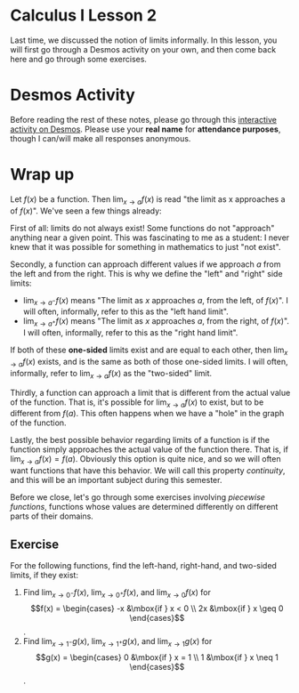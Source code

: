 # Calculus I Lesson 2

Last time, we discussed the notion of limits informally. In this lesson, you will first go through a Desmos activity on your own, and then come back here and go through some exercises.

# Desmos Activity

Before reading the rest of these notes, please go through this [interactive activity on Desmos](https://student.desmos.com/join/kfm243). Please use your **real name** for **attendance purposes**, though I can/will make all responses anonymous.

# Wrap up

Let $f(x)$ be a function. Then ${\displaystyle\lim_{x \rightarrow a}} f(x)$ is read "the limit as x approaches a of $f(x)$". We've seen a few things already:

First of all: limits do not always exist! Some functions do not "approach" anything near a given point. This was fascinating to me as a student: I never knew that it was possible for something in mathematics to just "not exist".

Secondly, a function can approach different values if we approach $a$ from the left and from the right. This is why we define the "left" and "right" side limits:

* ${\displaystyle \lim_{x \rightarrow a^-}} f(x)$ means "The limit as $x$ approaches $a$, from the left, of $f(x)$". I will often, informally, refer to this as the "left hand limit".
* ${\displaystyle \lim_{x \rightarrow a^+}} f(x)$ means "The limit as $x$ approaches $a$, from the right, of $f(x)$". I will often, informally, refer to this as the "right hand limit".

If both of these **one-sided** limits exist and are equal to each other, then ${\displaystyle \lim_{x \rightarrow a}} f(x)$ exists, and is the same as both of those one-sided limits. I will often, informally, refer to ${\displaystyle \lim_{x \rightarrow a}} f(x)$ as the "two-sided" limit.

Thirdly, a function can approach a limit that is different from the actual value of the function. That is, it's possible for ${\displaystyle \lim_{x \rightarrow a}} f(x)$ to exist, but to be different from $f(a)$. This often happens when we have a "hole" in the graph of the function.

Lastly, the best possible behavior regarding limits of a function is if the function simply approaches the actual value of the function there. That is, if ${\displaystyle \lim_{x \rightarrow a}} f(x) = f(a)$. Obviously this option is quite nice, and so we will often want functions that have this behavior. We will call this property *continuity*, and this will be an important subject during this semester.

Before we close, let's go through some exercises involving *piecewise functions*, functions whose values are determined differently on different parts of their domains.

## Exercise

For the following functions, find the left-hand, right-hand, and two-sided limits, if they exist:

1. Find ${\displaystyle \lim_{x \rightarrow 0^-}} f(x)$, ${\displaystyle \lim_{x \rightarrow 0^+}} f(x)$, and ${\displaystyle \lim_{x \rightarrow 0}} f(x)$ for $$f(x) = \begin{cases} -x &\mbox{if } x < 0 \\ 2x &\mbox{if } x \geq 0 \end{cases}$$.
2. Find ${\displaystyle \lim_{x \rightarrow 1^-}} g(x)$, ${\displaystyle\lim_{x \rightarrow 1^+}} g(x)$, and ${\displaystyle\lim_{x \rightarrow 1}} g(x)$ for $$g(x) = \begin{cases} 0 &\mbox{if } x = 1 \\ 1 &\mbox{if } x \neq 1 \end{cases}$$.
